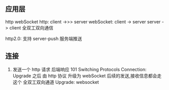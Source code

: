 ## 应用层
http webSocket
http: client ->>> server
webSocket: client -> server
  server -> client
全双工双向通信

http2.0: 支持 server-push 服务端推送

## 连接
1. 发送一个 http 请求
   后端响应 101 Switching Protocols
   Connection: Upgrade
之后 由 http 协议 升级为 webSocket 后续的发送,接收信息都会走 这个
全双工双向通道
   Upgrade: websocket